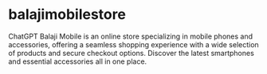 # balajimobilestore
 ChatGPT Balaji Mobile is an online store specializing in mobile phones and accessories, offering a seamless shopping experience with a wide selection of products and secure checkout options. Discover the latest smartphones and essential accessories all in one place.
